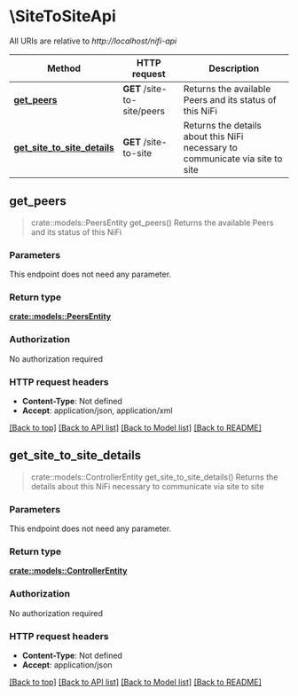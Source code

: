 # \SiteToSiteApi

All URIs are relative to *http://localhost/nifi-api*

Method | HTTP request | Description
------------- | ------------- | -------------
[**get_peers**](SiteToSiteApi.md#get_peers) | **GET** /site-to-site/peers | Returns the available Peers and its status of this NiFi
[**get_site_to_site_details**](SiteToSiteApi.md#get_site_to_site_details) | **GET** /site-to-site | Returns the details about this NiFi necessary to communicate via site to site



## get_peers

> crate::models::PeersEntity get_peers()
Returns the available Peers and its status of this NiFi

### Parameters

This endpoint does not need any parameter.

### Return type

[**crate::models::PeersEntity**](PeersEntity.md)

### Authorization

No authorization required

### HTTP request headers

- **Content-Type**: Not defined
- **Accept**: application/json, application/xml

[[Back to top]](#) [[Back to API list]](../README.md#documentation-for-api-endpoints) [[Back to Model list]](../README.md#documentation-for-models) [[Back to README]](../README.md)


## get_site_to_site_details

> crate::models::ControllerEntity get_site_to_site_details()
Returns the details about this NiFi necessary to communicate via site to site

### Parameters

This endpoint does not need any parameter.

### Return type

[**crate::models::ControllerEntity**](ControllerEntity.md)

### Authorization

No authorization required

### HTTP request headers

- **Content-Type**: Not defined
- **Accept**: application/json

[[Back to top]](#) [[Back to API list]](../README.md#documentation-for-api-endpoints) [[Back to Model list]](../README.md#documentation-for-models) [[Back to README]](../README.md)


